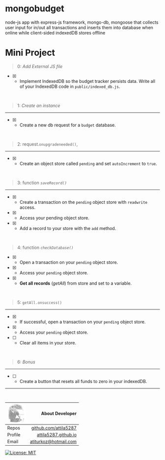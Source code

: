# mongobudget
node-js app with express-js framework, mongo-db, mongoose that collects user input for in/out all transactions and inserts them into database when online while client-sided indexedDB stores offline


 Mini Project
===

>  0:  *Add External JS file*
- [x] - Implement IndexedDB so the budget tracker persists data. Write all of your IndexedDB code in `public/indexed_db.js`.

<br>

>  1: *Create an instance*
---
- [x] - Create a new db request for a `budget` database.

<br>

>  2: request.`onupgradeneeded()`, 
---
- [x] -  Create an object store called `pending` and set `autoIncrement` to `true`.


<br>

>  3: function *`saveRecord()`*
---
- [x] - Create a transaction on the `pending` object store with `readwrite` access.

- [x] - Access your pending object store.

- [x] - Add a record to your store with the `add` method.


<br>

>  4: function *`checkDatabase()`*
- [x] - Open a transaction on your `pending` object store.

- [x] - Access your `pending` object store.

- [x] - **Get all records** (*getAll*) from store and set to a variable.

<br>

>  5: `getAll.onsuccess()`
---
- [x] - If successful, open a transaction on your `pending` object store.
- [x] - Access your `pending` object store.
- [ ] - Clear all items in your store.

<br>

>  6: *Bonus*
---
- [ ] - Create a button that resets all funds to zero in your indexedDB.

***

<br>

| ![dev]( https://raw.githubusercontent.com/attila5287/img_readme/main/all/dev.jpg "dev-icon") | About Developer | 
| -------------   | -------------: |
| Repos | [github.com/attila5287 ](https://github.com/attila5287/) |
| Profile | [ attila5287.github.io ](https:///attila5287.github.io/) |
| Email    |  atiturkoz@hotmail.com | 


[![License: MIT](https://img.shields.io/badge/License-MIT-yellow.svg)](https://opensource.org/licenses/MIT) 

